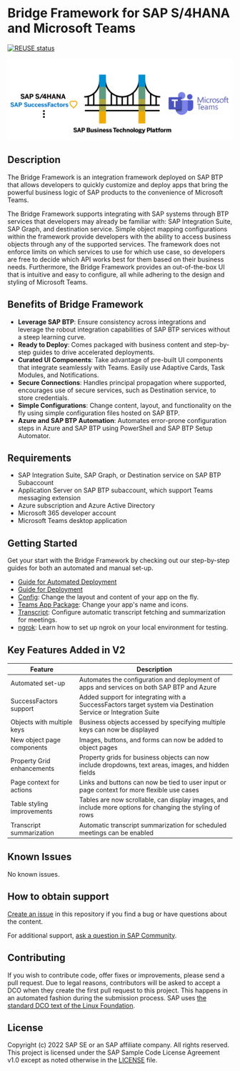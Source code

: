 # Bridge Framework for SAP S/4HANA and Microsoft Teams

[![REUSE status](https://api.reuse.software/badge/github.com/SAP-samples/btp-bridge-framework)](https://api.reuse.software/info/github.com/SAP-samples/btp-bridge-framework)

![Bridge Framework Image](./documentation/bridge-framework-main.png)

## Description
The Bridge Framework is an integration framework deployed on SAP BTP that allows developers to quickly customize and deploy apps that bring the powerful business logic of SAP products to the convenience of Microsoft Teams.

The Bridge Framework supports integrating with SAP systems through BTP services that developers may already be familiar with: SAP Integration Suite, SAP Graph, and destination service. Simple object mapping configurations within the framework provide developers with the ability to access business objects through any of the supported services. The framework does not enforce limits on which services to use for which use case, so developers are free to decide which API works best for them based on their business needs. Furthermore, the Bridge Framework provides an out-of-the-box UI that is intuitive and easy to configure, all while adhering to the design and styling of Microsoft Teams.

## Benefits of Bridge Framework
- **Leverage SAP BTP**: Ensure consistency across integrations and leverage the robout integration capabilities of SAP BTP services without a steep learning curve.
- **Ready to Deploy**: Comes packaged with business content and step-by-step guides to drive accelerated deployments.
- **Curated UI Components**: Take advantage of pre-built UI components that integrate seamlessly with Teams.
  Easily use Adaptive Cards, Task Modules, and Notifications.
- **Secure Connections**: Handles principal propagation where supported, encourages use of secure services, such as Destination service, to store credentials.
- **Simple Configurations**: Change content, layout, and functionality on the fly using simple configuration files hosted on SAP BTP.
- **Azure and SAP BTP Automation**: Automates error-prone configuration steps in Azure and SAP BTP using PowerShell and SAP BTP Setup Automator.

## Requirements
* SAP Integration Suite, SAP Graph, or Destination service on SAP BTP Subaccount
* Application Server on SAP BTP subaccount, which support Teams messaging extension
* Azure subscription and Azure Active Directory
* Microsoft 365 developer account
* Microsoft Teams desktop application

## Getting Started
Get your start with the Bridge Framework by checking out our step-by-step guides for both an automated and manual set-up.

- [Guide for Automated Deployment](documentation/automation/Automation%20Overview.md)
- [Guide for Deployment](documentation/set-up/Bridge%20Framework%20Deployment.md)
- [Config](config): Change the layout and content of your app on the fly.
- [Teams App Package](teams-app-package): Change your app's name and icons.
- [Transcript](documentation/transcript/Transcript%20Set%20Up.md): Configure automatic transcript fetching and summarization for meetings.
- [ngrok](documentation/ngrok): Learn how to set up ngrok on your local environment for testing.

## Key Features Added in V2
| Feature                    | Description                                                                                                    |
| -------------------------- | -------------------------------------------------------------------------------------------------------------- |
| Automated set-up | Automates the configuration and deployment of apps and services on both SAP BTP and Azure |
| SuccessFactors support     | Added support for integrating with a SuccessFactors target system via Destination Service or Integration Suite |
| Objects with multiple keys | Business objects accessed by specifying multiple keys can now be displayed |
| New object page components | Images, buttons, and forms can now be added to object pages |
| Property Grid enhancements | Property grids for business objects can now include dropdowns, text areas, images, and hidden fields |
| Page context for actions | Links and buttons can now be tied to user input or page context for more flexible use cases |
| Table styling improvements | Tables are now scrollable, can display images, and include more options for changing the styling of rows |
| Transcript summarization |   Automatic transcript summarization for scheduled meetings can be enabled |

## Known Issues
No known issues.

## How to obtain support
[Create an issue](https://github.com/SAP-samples/btp-bridge-framework/issues) in this repository if you find a bug or have questions about the content.
 
For additional support, [ask a question in SAP Community](https://answers.sap.com/questions/ask.html).

## Contributing
If you wish to contribute code, offer fixes or improvements, please send a pull request. Due to legal reasons, contributors will be asked to accept a DCO when they create the first pull request to this project. This happens in an automated fashion during the submission process. SAP uses [the standard DCO text of the Linux Foundation](https://developercertificate.org/).

## License
Copyright (c) 2022 SAP SE or an SAP affiliate company. All rights reserved. This project is licensed under the SAP Sample Code License Agreement v1.0 except as noted otherwise in the [LICENSE](LICENSE) file.
